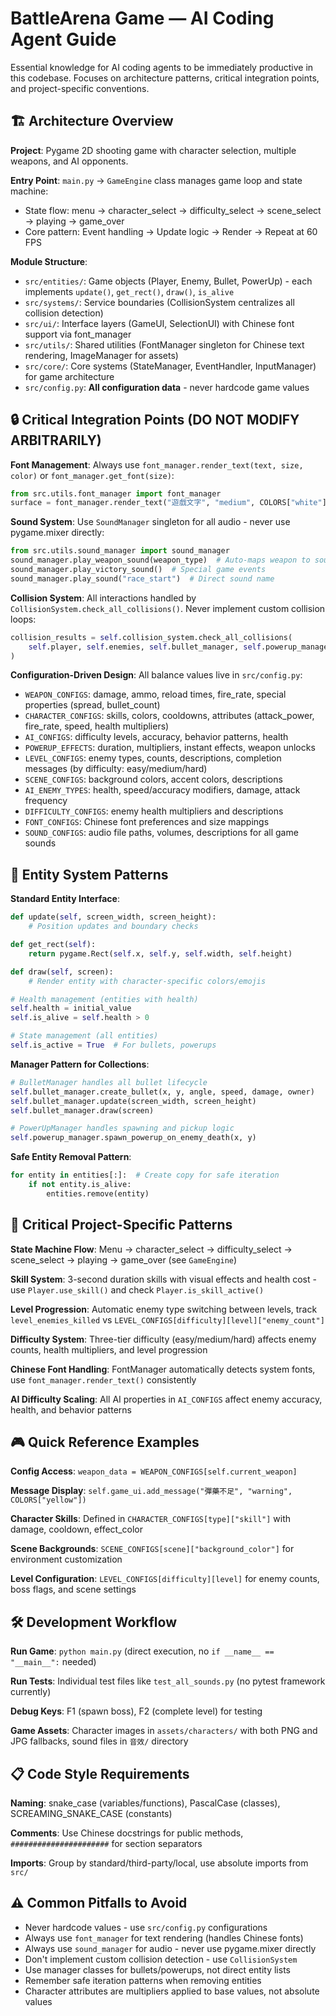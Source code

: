 # BattleArena Game — AI Coding Agent Guide

Essential knowledge for AI coding agents to be immediately productive in this codebase. Focuses on architecture patterns, critical integration points, and project-specific conventions.

## 🏗️ Architecture Overview

**Project**: Pygame 2D shooting game with character selection, multiple weapons, and AI opponents.

**Entry Point**: `main.py` → `GameEngine` class manages game loop and state machine:

- State flow: menu → character_select → difficulty_select → scene_select → playing → game_over
- Core pattern: Event handling → Update logic → Render → Repeat at 60 FPS

**Module Structure**:

- `src/entities/`: Game objects (Player, Enemy, Bullet, PowerUp) - each implements `update()`, `get_rect()`, `draw()`, `is_alive`
- `src/systems/`: Service boundaries (CollisionSystem centralizes all collision detection)
- `src/ui/`: Interface layers (GameUI, SelectionUI) with Chinese font support via font_manager
- `src/utils/`: Shared utilities (FontManager singleton for Chinese text rendering, ImageManager for assets)
- `src/core/`: Core systems (StateManager, EventHandler, InputManager) for game architecture
- `src/config.py`: **All configuration data** - never hardcode game values

## 🔒 Critical Integration Points (DO NOT MODIFY ARBITRARILY)

**Font Management**: Always use `font_manager.render_text(text, size, color)` or `font_manager.get_font(size)`:

```python
from src.utils.font_manager import font_manager
surface = font_manager.render_text("遊戲文字", "medium", COLORS["white"])
```

**Sound System**: Use `SoundManager` singleton for all audio - never use pygame.mixer directly:

```python
from src.utils.sound_manager import sound_manager
sound_manager.play_weapon_sound(weapon_type)  # Auto-maps weapon to sound
sound_manager.play_victory_sound()  # Special game events
sound_manager.play_sound("race_start")  # Direct sound name
```

**Collision System**: All interactions handled by `CollisionSystem.check_all_collisions()`. Never implement custom collision loops:

```python
collision_results = self.collision_system.check_all_collisions(
    self.player, self.enemies, self.bullet_manager, self.powerup_manager
)
```

**Configuration-Driven Design**: All balance values live in `src/config.py`:

- `WEAPON_CONFIGS`: damage, ammo, reload times, fire_rate, special properties (spread, bullet_count)
- `CHARACTER_CONFIGS`: skills, colors, cooldowns, attributes (attack_power, fire_rate, speed, health multipliers)
- `AI_CONFIGS`: difficulty levels, accuracy, behavior patterns, health
- `POWERUP_EFFECTS`: duration, multipliers, instant effects, weapon unlocks
- `LEVEL_CONFIGS`: enemy types, counts, descriptions, completion messages (by difficulty: easy/medium/hard)
- `SCENE_CONFIGS`: background colors, accent colors, descriptions
- `AI_ENEMY_TYPES`: health, speed/accuracy modifiers, damage, attack frequency
- `DIFFICULTY_CONFIGS`: enemy health multipliers and descriptions
- `FONT_CONFIGS`: Chinese font preferences and size mappings
- `SOUND_CONFIGS`: audio file paths, volumes, descriptions for all game sounds

## 🎯 Entity System Patterns

**Standard Entity Interface**:

```python
def update(self, screen_width, screen_height):
    # Position updates and boundary checks

def get_rect(self):
    return pygame.Rect(self.x, self.y, self.width, self.height)

def draw(self, screen):
    # Render entity with character-specific colors/emojis

# Health management (entities with health)
self.health = initial_value
self.is_alive = self.health > 0

# State management (all entities)
self.is_active = True  # For bullets, powerups
```

**Manager Pattern for Collections**:

```python
# BulletManager handles all bullet lifecycle
self.bullet_manager.create_bullet(x, y, angle, speed, damage, owner)
self.bullet_manager.update(screen_width, screen_height)
self.bullet_manager.draw(screen)

# PowerUpManager handles spawning and pickup logic
self.powerup_manager.spawn_powerup_on_enemy_death(x, y)
```

**Safe Entity Removal Pattern**:

```python
for entity in entities[:]:  # Create copy for safe iteration
    if not entity.is_alive:
        entities.remove(entity)
```

## 🎯 Critical Project-Specific Patterns

**State Machine Flow**: Menu → character_select → difficulty_select → scene_select → playing → game_over (see `GameEngine`)

**Skill System**: 3-second duration skills with visual effects and health cost - use `Player.use_skill()` and check `Player.is_skill_active()`

**Level Progression**: Automatic enemy type switching between levels, track `level_enemies_killed` vs `LEVEL_CONFIGS[difficulty][level]["enemy_count"]`

**Difficulty System**: Three-tier difficulty (easy/medium/hard) affects enemy counts, health multipliers, and level progression

**Chinese Font Handling**: FontManager automatically detects system fonts, use `font_manager.render_text()` consistently

**AI Difficulty Scaling**: All AI properties in `AI_CONFIGS` affect enemy accuracy, health, and behavior patterns

## 🎮 Quick Reference Examples

**Config Access**: `weapon_data = WEAPON_CONFIGS[self.current_weapon]`

**Message Display**: `self.game_ui.add_message("彈藥不足", "warning", COLORS["yellow"])`

**Character Skills**: Defined in `CHARACTER_CONFIGS[type]["skill"]` with damage, cooldown, effect_color

**Scene Backgrounds**: `SCENE_CONFIGS[scene]["background_color"]` for environment customization

**Level Configuration**: `LEVEL_CONFIGS[difficulty][level]` for enemy counts, boss flags, and scene settings

## 🛠️ Development Workflow

**Run Game**: `python main.py` (direct execution, no `if __name__ == "__main__":` needed)

**Run Tests**: Individual test files like `test_all_sounds.py` (no pytest framework currently)

**Debug Keys**: F1 (spawn boss), F2 (complete level) for testing

**Game Assets**: Character images in `assets/characters/` with both PNG and JPG fallbacks, sound files in `音效/` directory

## 📋 Code Style Requirements

**Naming**: snake_case (variables/functions), PascalCase (classes), SCREAMING_SNAKE_CASE (constants)

**Comments**: Use Chinese docstrings for public methods, `######################` for section separators

**Imports**: Group by standard/third-party/local, use absolute imports from `src/`

## ⚠️ Common Pitfalls to Avoid

- Never hardcode values - use `src/config.py` configurations
- Always use `font_manager` for text rendering (handles Chinese fonts)
- Always use `sound_manager` for audio - never use pygame.mixer directly
- Don't implement custom collision detection - use `CollisionSystem`
- Use manager classes for bullets/powerups, not direct entity lists
- Remember safe iteration patterns when removing entities
- Character attributes are multipliers applied to base values, not absolute values
